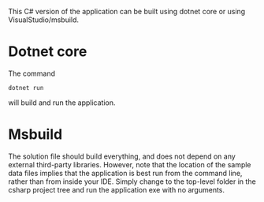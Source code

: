 This C# version of the application can be built using dotnet core or
using VisualStudio/msbuild.

# Dotnet core

The command
```
dotnet run
```
will build and run the application.

# Msbuild

The solution file should build everything, and does not depend on any
external third-party libraries. However, note that the location of the
sample data files implies that the application is best run from the
command line, rather than from inside your IDE. Simply change to the
top-level folder in the csharp project tree and run the application
exe with no arguments.

